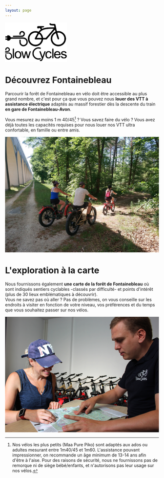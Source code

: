 ```yaml
---
layout: page
---
```


<img src="/assets/images/logo_full.svg" alt="logo_full" width="40%" class="image-center" style="min-width: 200px;"/>

# Découvrez Fontainebleau

Parcourir la forêt de Fontainebleau en vélo doit être accessible au plus grand nombre, et c'est pour ça que vous pouvez nous **louer des VTT à assistance électrique** adaptés au massif forestier dès la descente du train **en gare de Fontainebleau-Avon**.

Vous mesurez au moins 1 m 40/45[^1] ? Vous savez faire du vélo ? Vous avez déjà toutes les capacités requises pour nous louer nos VTT ultra confortable, en famille ou entre amis.

<img src="/assets/images/homepage/homepage_1.jpg" alt="homepage_1" class="image-center image-width"/>

# L'exploration à la carte

Nous fournissons également **une carte de la forêt de Fontainebleau** où sont indiqués sentiers cyclables -classés par difficulté- et points d'intérêt (plus de 30 lieux emblématiques à découvrir). <br/>Vous ne savez pas où aller ? Pas de problèmes, on vous conseille sur les endroits à visiter en fonction de votre niveau, vos préférences et du temps que vous souhaitez passer sur nos vélos.

<img src="/assets/images/homepage/homepage_2.jpg" alt="homepage_2" class="image-center image-width"/>

[^1]: Nos vélos les plus petits (Maa Pure Piko) sont adaptés aux ados ou adultes mesurant entre 1m40/45 et 1m60. L'assistance pouvant impressionner, on recommande un âge minimum de 13-14 ans afin d'être à l'aise. Pour des raisons de sécurité, nous ne fournissons pas de remorque ni de siège bébé/enfants, et n'autorisons pas leur usage sur nos vélos.

